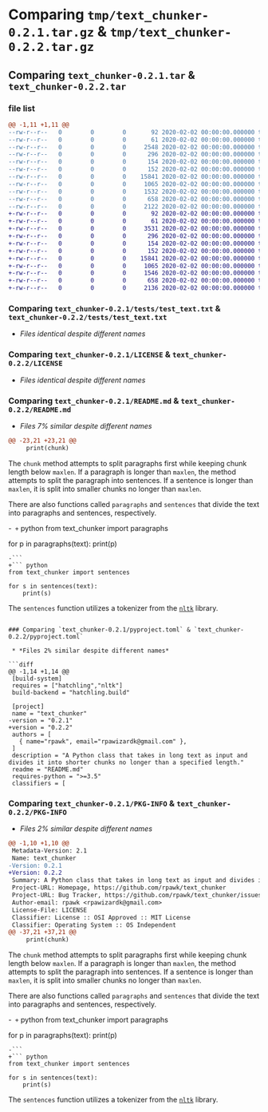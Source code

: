 # Comparing `tmp/text_chunker-0.2.1.tar.gz` & `tmp/text_chunker-0.2.2.tar.gz`

## Comparing `text_chunker-0.2.1.tar` & `text_chunker-0.2.2.tar`

### file list

```diff
@@ -1,11 +1,11 @@
--rw-r--r--   0        0        0       92 2020-02-02 00:00:00.000000 text_chunker-0.2.1/setup.sh
--rw-r--r--   0        0        0       61 2020-02-02 00:00:00.000000 text_chunker-0.2.1/src/text_chunker/__init__.py
--rw-r--r--   0        0        0     2548 2020-02-02 00:00:00.000000 text_chunker-0.2.1/src/text_chunker/text_chunker.py
--rw-r--r--   0        0        0      296 2020-02-02 00:00:00.000000 text_chunker-0.2.1/tests/test.py
--rw-r--r--   0        0        0      154 2020-02-02 00:00:00.000000 text_chunker-0.2.1/tests/test_paragraphs.py
--rw-r--r--   0        0        0      152 2020-02-02 00:00:00.000000 text_chunker-0.2.1/tests/test_sentences.py
--rw-r--r--   0        0        0    15841 2020-02-02 00:00:00.000000 text_chunker-0.2.1/tests/test_text.txt
--rw-r--r--   0        0        0     1065 2020-02-02 00:00:00.000000 text_chunker-0.2.1/LICENSE
--rw-r--r--   0        0        0     1532 2020-02-02 00:00:00.000000 text_chunker-0.2.1/README.md
--rw-r--r--   0        0        0      658 2020-02-02 00:00:00.000000 text_chunker-0.2.1/pyproject.toml
--rw-r--r--   0        0        0     2122 2020-02-02 00:00:00.000000 text_chunker-0.2.1/PKG-INFO
+-rw-r--r--   0        0        0       92 2020-02-02 00:00:00.000000 text_chunker-0.2.2/setup.sh
+-rw-r--r--   0        0        0       61 2020-02-02 00:00:00.000000 text_chunker-0.2.2/src/text_chunker/__init__.py
+-rw-r--r--   0        0        0     3531 2020-02-02 00:00:00.000000 text_chunker-0.2.2/src/text_chunker/text_chunker.py
+-rw-r--r--   0        0        0      296 2020-02-02 00:00:00.000000 text_chunker-0.2.2/tests/test.py
+-rw-r--r--   0        0        0      154 2020-02-02 00:00:00.000000 text_chunker-0.2.2/tests/test_paragraphs.py
+-rw-r--r--   0        0        0      152 2020-02-02 00:00:00.000000 text_chunker-0.2.2/tests/test_sentences.py
+-rw-r--r--   0        0        0    15841 2020-02-02 00:00:00.000000 text_chunker-0.2.2/tests/test_text.txt
+-rw-r--r--   0        0        0     1065 2020-02-02 00:00:00.000000 text_chunker-0.2.2/LICENSE
+-rw-r--r--   0        0        0     1546 2020-02-02 00:00:00.000000 text_chunker-0.2.2/README.md
+-rw-r--r--   0        0        0      658 2020-02-02 00:00:00.000000 text_chunker-0.2.2/pyproject.toml
+-rw-r--r--   0        0        0     2136 2020-02-02 00:00:00.000000 text_chunker-0.2.2/PKG-INFO
```

### Comparing `text_chunker-0.2.1/tests/test_text.txt` & `text_chunker-0.2.2/tests/test_text.txt`

 * *Files identical despite different names*

### Comparing `text_chunker-0.2.1/LICENSE` & `text_chunker-0.2.2/LICENSE`

 * *Files identical despite different names*

### Comparing `text_chunker-0.2.1/README.md` & `text_chunker-0.2.2/README.md`

 * *Files 7% similar despite different names*

```diff
@@ -23,21 +23,21 @@
     print(chunk)
 ```
 
 The `chunk` method attempts to split paragraphs first while keeping chunk length below `maxlen`. If a paragraph is longer than `maxlen`, the method attempts to split the paragraph into sentences. If a sentence is longer than `maxlen`, it is split into smaller chunks no longer than `maxlen`.
 
 There are also functions called `paragraphs` and `sentences` that divide the text into paragraphs and sentences, respectively.
 
-```
+``` python
 from text_chunker import paragraphs
 
 for p in paragraphs(text):
     print(p)
 ```
-```
+``` python
 from text_chunker import sentences
 
 for s in sentences(text):
     print(s)
 ```
 
 The `sentences` function utilizes a tokenizer from the [`nltk`](https://pypi.org/project/nltk/) library.
```

### Comparing `text_chunker-0.2.1/pyproject.toml` & `text_chunker-0.2.2/pyproject.toml`

 * *Files 2% similar despite different names*

```diff
@@ -1,14 +1,14 @@
 [build-system]
 requires = ["hatchling","nltk"]
 build-backend = "hatchling.build"
 
 [project]
 name = "text_chunker"
-version = "0.2.1"
+version = "0.2.2"
 authors = [
   { name="rpawk", email="rpawizardk@gmail.com" },
 ]
 description = "A Python class that takes in long text as input and divides it into shorter chunks no longer than a specified length."
 readme = "README.md"
 requires-python = ">=3.5"
 classifiers = [
```

### Comparing `text_chunker-0.2.1/PKG-INFO` & `text_chunker-0.2.2/PKG-INFO`

 * *Files 2% similar despite different names*

```diff
@@ -1,10 +1,10 @@
 Metadata-Version: 2.1
 Name: text_chunker
-Version: 0.2.1
+Version: 0.2.2
 Summary: A Python class that takes in long text as input and divides it into shorter chunks no longer than a specified length.
 Project-URL: Homepage, https://github.com/rpawk/text_chunker
 Project-URL: Bug Tracker, https://github.com/rpawk/text_chunker/issues
 Author-email: rpawk <rpawizardk@gmail.com>
 License-File: LICENSE
 Classifier: License :: OSI Approved :: MIT License
 Classifier: Operating System :: OS Independent
@@ -37,21 +37,21 @@
     print(chunk)
 ```
 
 The `chunk` method attempts to split paragraphs first while keeping chunk length below `maxlen`. If a paragraph is longer than `maxlen`, the method attempts to split the paragraph into sentences. If a sentence is longer than `maxlen`, it is split into smaller chunks no longer than `maxlen`.
 
 There are also functions called `paragraphs` and `sentences` that divide the text into paragraphs and sentences, respectively.
 
-```
+``` python
 from text_chunker import paragraphs
 
 for p in paragraphs(text):
     print(p)
 ```
-```
+``` python
 from text_chunker import sentences
 
 for s in sentences(text):
     print(s)
 ```
 
 The `sentences` function utilizes a tokenizer from the [`nltk`](https://pypi.org/project/nltk/) library.
```

